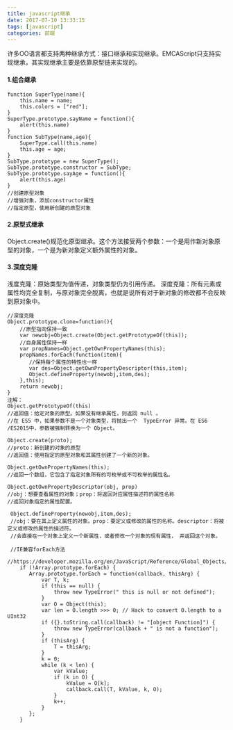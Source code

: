 ```yaml
---
title: javascript继承
date: 2017-07-10 13:33:15
tags: [javascript]
categories: 前端
---
```

许多OO语言都支持两种继承方式：接口继承和实现继承。EMCAScript只支持实现继承，其实现继承主要是依靠原型链来实现的。
<!-- more -->
#### 1.组合继承
    
    function SuperType(name){
        this.name = name;
        this.colors = ["red"];
    }
    SuperType.prototype.sayName = function(){
        alert(this.name)
    }
    function SubType(name,age){
        SuperType.call(this.name)
        this.age = age;
    }
    SubType.prototype = new SuperType();
    SubType.prototype.constructor = SubType;
    SubType.prototype.sayAge = function(){
        alert(this.age)
    }
    //创建原型对象
    //增强对象，添加constructor属性
    //指定原型，使用新创建的原型对象
#### 2.原型式继承
Object.create()规范化原型继承。这个方法接受两个参数：一个是用作新对象原型的对象，一个是为新对象定义额外属性的对象。

#### 3.深度克隆
浅度克隆：原始类型为值传递，对象类型仍为引用传递。
深度克隆：所有元素或属性均完全复制，与原对象完全脱离，也就是说所有对于新对象的修改都不会反映到原对象中。
    
    //深度克隆
    Object.prototype.clone=function(){
        //原型指向保持一致
        var newobj=Object.create(Object.getPrototypeOf(this));
        //自身属性保持一样
        var propNames=Object.getOwnPropertyNames(this);
        propNames.forEach(function(item){
           //保持每个属性的特性也一样
           var des=Object.getOwnPropertyDescriptor(this,item);
           Object.defineProperty(newobj,item,des);
        },this);
        return newobj;
    }
    注解：
    Object.getPrototypeOf(this)
    //返回值：给定对象的原型。如果没有继承属性，则返回 null 。
    //在 ES5 中，如果参数不是一个对象类型，将抛出一个  TypeError 异常。在 ES6 /ES2015中，参数被强制转换为一个 Object。
    
    Object.create(proto);
    //proto：新创建的对象的原型
    //返回值：使用指定的原型对象和其属性创建了一个新的对象。
    
    Object.getOwnPropertyNames(this);
    //返回一个数组，它包含了指定对象所有的可枚举或不可枚举的属性名。
    
    Object.getOwnPropertyDescriptor(obj, prop)
    //obj：想要查看属性的对象；prop：将返回对应属性描述符的属性名称
    //返回对象指定的属性配置。
    
     Object.defineProperty(newobj,item,des);
     //obj：要在其上定义属性的对象。prop：要定义或修改的属性的名称。descriptor：将被定义或修改的属性的描述符。
     //会直接在一个对象上定义一个新属性，或者修改一个对象的现有属性， 并返回这个对象。
     
     //IE兼容forEach方法
     //https://developer.mozilla.org/en/JavaScript/Reference/Global_Objects/Array/forEach  
        if (!Array.prototype.forEach) {  
           Array.prototype.forEach = function(callback, thisArg) {  
               var T, k;  
               if (this == null) {  
                   throw new TypeError(" this is null or not defined");  
               }  
               var O = Object(this);  
               var len = O.length >>> 0; // Hack to convert O.length to a UInt32  
               if ({}.toString.call(callback) != "[object Function]") {  
                   throw new TypeError(callback + " is not a function");  
               }  
               if (thisArg) {  
                   T = thisArg;  
               }  
               k = 0;  
               while (k < len) {  
                   var kValue;  
                   if (k in O) {  
                       kValue = O[k];  
                       callback.call(T, kValue, k, O);  
                   }  
                   k++;  
               }  
           };  
        } 
